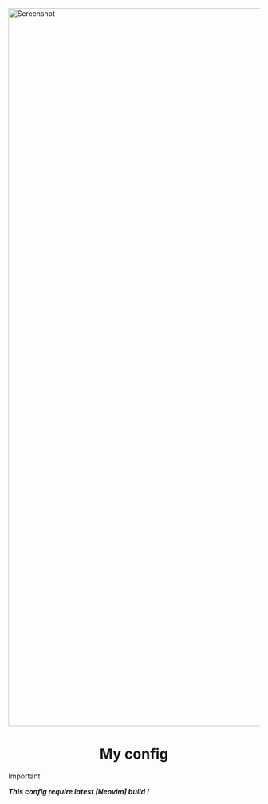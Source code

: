 <img width="1440" alt="Screenshot" src="https://drive.google.com/file/d/131FfoKLZR8NLhL9ZqqyCFvezuychfpeJ/view?usp=drive_link">

<h1 align="center"> My config </h1>

> [!IMPORTANT] 
> ***This config require latest [Neovim] build !***
